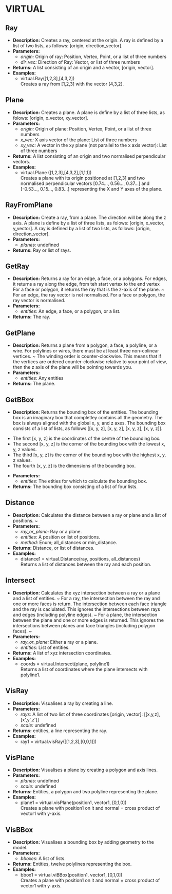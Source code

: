 # VIRTUAL    

## Ray  
* **Description:** Creates a ray, centered at the origin.
A ray is defined by a list of two lists, as follows: [origin, direction_vector].  
* **Parameters:**  
  * *origin:* Origin of ray: Position, Vertex, Point, or a list of three numbers  
  * *dir_vec:* Direction of Ray: Vector, or list of three numbers  
* **Returns:** A list consisting of an origin and a vector, [origin, vector].  
* **Examples:**  
  * virtual.Ray([1,2,3],[4,3,2])  
    Creates a ray from [1,2,3] with the vector [4,3,2].

  
  
## Plane  
* **Description:** Creates a plane.
A plane is define by a list of three lists, as folows: [origin, x_vector, xy_vector].  
* **Parameters:**  
  * *origin:* Origin of plane: Position, Vertex, Point, or a list of three numbers  
  * *x_vec:* X axis vector of the plane: List of three numbers  
  * *xy_vec:* A vector in the xy plane (not parallel to the x axis vector): List of three numbers  
* **Returns:** A list consisting of an origin and two normalised perpendicular vectors.  
* **Examples:**  
  * virtual.Plane ([1,2,3],[4,3,2],[1,1,1])  
    Creates a plane with its origin positioned at [1,2,3] and two normalised perpendicular vectors
[0.74..., 0.56..., 0.37...] and [-0.53..., 0.15..., 0.83...] representing the X and Y axes of the plane.
  
  
## RayFromPlane  
* **Description:** Create a ray, from a plane.
The direction will be along the z axis.
A plane is define by a list of three lists, as folows: [origin, x_vector, y_vector].
A ray is defined by a list of two lists, as follows: [origin, direction_vector].  
* **Parameters:**  
  * *planes:* undefined  
* **Returns:** Ray or list of rays.  
  
## GetRay  
* **Description:** Returns a ray for an edge, a face, or a polygons. For edges, it returns a ray along the edge, from teh start vertex to the end vertex
For a face or polygon, it returns the ray that is the z-axis of the plane.
~
For an edge, the ray vector is not normalised. For a face or polygon, the ray vector is normalised.  
* **Parameters:**  
  * *entities:* An edge, a face, or a polygon, or a list.  
* **Returns:** The ray.  
  
## GetPlane  
* **Description:** Returns a plane from a polygon, a face, a polyline, or a wire.
For polylines or wires, there must be at least three non-colinear vertices.
~
The winding order is counter-clockwise.
This means that if the vertices are ordered counter-clockwise relative to your point of view,
then the z axis of the plane will be pointing towards you.  
* **Parameters:**  
  * *entities:* Any entities  
* **Returns:** The plane.  
  
## GetBBox  
* **Description:** Returns the bounding box of the entities.
The bounding box is an imaginary box that completley contains all the geometry.
The box is always aligned with the global x, y, and z axes.
The bounding box consists of a list of lists, as follows [[x, y, z], [x, y, z], [x, y, z], [x, y, z]].
- The first [x, y, z] is the coordinates of the centre of the bounding box.
- The second [x, y, z] is the corner of the bounding box with the lowest x, y, z values.
- The third [x, y, z] is the corner of the bounding box with the highest x, y, z values.
- The fourth [x, y, z] is the dimensions of the bounding box.  
* **Parameters:**  
  * *entities:* The etities for which to calculate the bounding box.  
* **Returns:** The bounding box consisting of a list of four lists.  
  
## Distance  
* **Description:** Calculates the distance between a ray or plane and a list of positions.
~  
* **Parameters:**  
  * *ray_or_plane:* Ray or a plane.  
  * *entities:* A position or list of positions.  
  * *method:* Enum; all_distances or min_distance.  
* **Returns:** Distance, or list of distances.  
* **Examples:**  
  * distance1 = virtual.Distance(ray, positions, all_distances)  
    Returns a list of distances between the ray and each position.
  
  
## Intersect  
* **Description:** Calculates the xyz intersection between a ray or a plane and a list of entities.
~
For a ray, the intersection between the ray and one or more faces is return.
The intersection between each face triangle and the ray is caclulated.
This ignores the intersections between rays and edges (including polyline edges).
~
For a plane, the intersection between the plane and one or more edges is returned.
This ignores the intersections between planes and face triangles (including polygon faces).
~  
* **Parameters:**  
  * *ray_or_plane:* Either a ray or a plane.  
  * *entities:* List of entities.  
* **Returns:** A list of xyz intersection coordinates.  
* **Examples:**  
  * coords = virtual.Intersect(plane, polyline1)  
    Returns a list of coordinates where the plane intersects with polyline1.
  
  
## VisRay  
* **Description:** Visualises a ray by creating a line.  
* **Parameters:**  
  * *rays:* A list of two list of three coordinates [origin, vector]: [[x,y,z],[x',y',z']]  
  * *scale:* undefined  
* **Returns:** entities, a line representing the ray.  
* **Examples:**  
  * ray1 = virtual.visRay([[1,2,3],[0,0,1]])
  
  
## VisPlane  
* **Description:** Visualises a plane by creating a polygon and axis lines.  
* **Parameters:**  
  * *planes:* undefined  
  * *scale:* undefined  
* **Returns:** Entities, a polygon and two polyline representing the plane.  
* **Examples:**  
  * plane1 = virtual.visPlane(position1, vector1, [0,1,0])  
    Creates a plane with position1 on it and normal = cross product of vector1 with y-axis.
  
  
## VisBBox  
* **Description:** Visualises a bounding box by adding geometry to the model.  
* **Parameters:**  
  * *bboxes:* A list of lists.  
* **Returns:** Entities, twelve polylines representing the box.  
* **Examples:**  
  * bbox1 = virtual.viBBox(position1, vector1, [0,1,0])  
    Creates a plane with position1 on it and normal = cross product of vector1 with y-axis.
  
  
